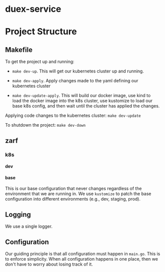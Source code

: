 # duex-service

# Project Structure

## Makefile

To get the project up and running:
- `make dev-up`. This will get our kubernetes cluster up and running.

- `make dev-apply`. Apply changes made to the yaml defining our kubernetes
cluster

- `make dev-update-apply`. This will build our docker image, use kind to load
the docker image into the k8s cluster, use kustomize to load our base k8s
config, and then wait until the cluster has applied the changes. 

Applying code changes to the kubernetes cluster: `make dev-update`

To shutdown the project: `make dev-down`

## zarf 

### k8s 

#### dev

#### base

This is our base configuration that never changes regardless of the environment
that we are running in. We use `kustomize` to patch the base configuration into
different environments (e.g., dev, staging, prod).


## Logging

We use a single logger.

## Configuration 

Our guiding principle is that all configuration must happen in `main.go`. This
is to enforce simplicity. When all configuration happens in one place, then we
don't have to worry about losing track of it.

